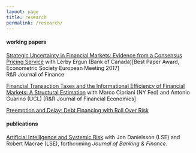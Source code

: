 ```yaml
---
layout: page
title: research
permalink: /research/
---
```


#### working papers

[Strategic Uncertainty in Financial Markets: Evidence from a Consensus Pricing Service](https://authe.github.io/assets/ErgunUthemann_StrategicUncertaintyInOTCMarkets.pdf) with Lerby Ergun (Bank of Canada)[Best Paper Award, Econometric Society European Meeting 2017]<br>
R&R Journal of Finance

[Financial Transaction Taxes and the Informational Efficiency of Financial Markets: A Structural Estimation](https://authe.github.io/assets/FTT_CiprianiGuarinoUthemann_December19.pdf) with Marco Cipriani (NY Fed) and Antonio Guarino (UCL) [R&R Journal of Financial Economics]

[Preemption and Delay: Debt Financing with Roll Over Risk](https://authe.github.io/assets/RunsSocialLearning_Uthemann.pdf)

#### publications

[Artificial Intelligence and Systemic Risk](https://papers.ssrn.com/sol3/papers.cfm?abstract_id=3410948) with Jon Danielsson (LSE) and Robert Macrae (LSE), forthcoming <em>Journal of Banking & Finance</em>.
